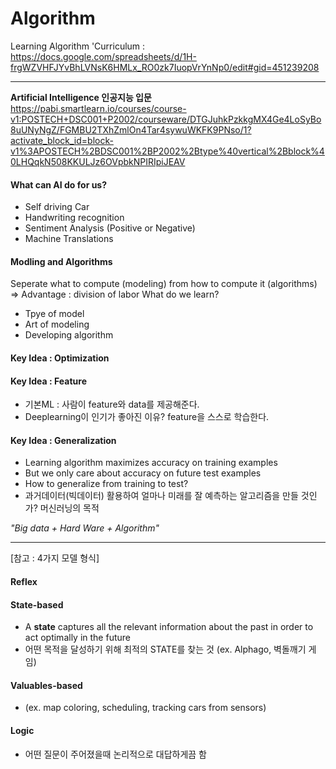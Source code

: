 # Algorithm
 Learning Algorithm 
 'Curriculum : https://docs.google.com/spreadsheets/d/1H-frgWZVHFJYvBhLVNsK6HMLx_RO0zk7IuopVrYnNp0/edit#gid=451239208

---
**Artificial Intelligence 인공지능 입문** <Br>
https://pabi.smartlearn.io/courses/course-v1:POSTECH+DSC001+P2002/courseware/DTGJuhkPzkkgMX4Ge4LoSyBo8uUNyNgZ/FGMBU2TXhZmlOn4Tar4sywuWKFK9PNso/1?activate_block_id=block-v1%3APOSTECH%2BDSC001%2BP2002%2Btype%40vertical%2Bblock%40LHQqkN508KKULJz6OVpbkNPIRIpiJEAV

#### What can AI do for us?
 - Self driving Car
 - Handwriting recognition 
 - Sentiment Analysis (Positive or Negative)
 - Machine Translations 
  
#### Modling and Algorithms
 Seperate what to compute (modeling) from how to compute it (algorithms) => Advantage : division of labor
 What do we learn?
   - Tpye of model
   - Art of modeling
   - Developing algorithm

#### Key Idea : Optimization 

#### Key Idea : Feature 
  - 기본ML : 사람이 feature와 data를 제공해준다.
  - Deeplearning이 인기가 좋아진 이유? feature을 스스로 학습한다. 

#### Key Idea : Generalization 
 - Learning algorithm maximizes accuracy on training examples
 - But we only care about accuracy on future test examples
 - How to generalize from training to test?
 - 과거데이터(빅데이터) 활용하여 얼마나 미래를 잘 예측하는 알고리즘을 만들 것인가? 머신러닝의 목적
 

*"Big data + Hard Ware + Algorithm"*


----
[참고 : 4가지 모델 형식]

#### Reflex
#### State-based
 - A **state** captures all the relevant information about the past in order to act optimally in the future
 - 어떤 목적을 달성하기 위해 최적의 STATE를 찾는 것 (ex. Alphago, 벽돌깨기 게임)
   
#### Valuables-based  
 - (ex. map coloring, scheduling, tracking cars from sensors)

#### Logic 
 - 어떤 질문이 주어졌을때 논리적으로 대답하게끔 함 
 
   
 
